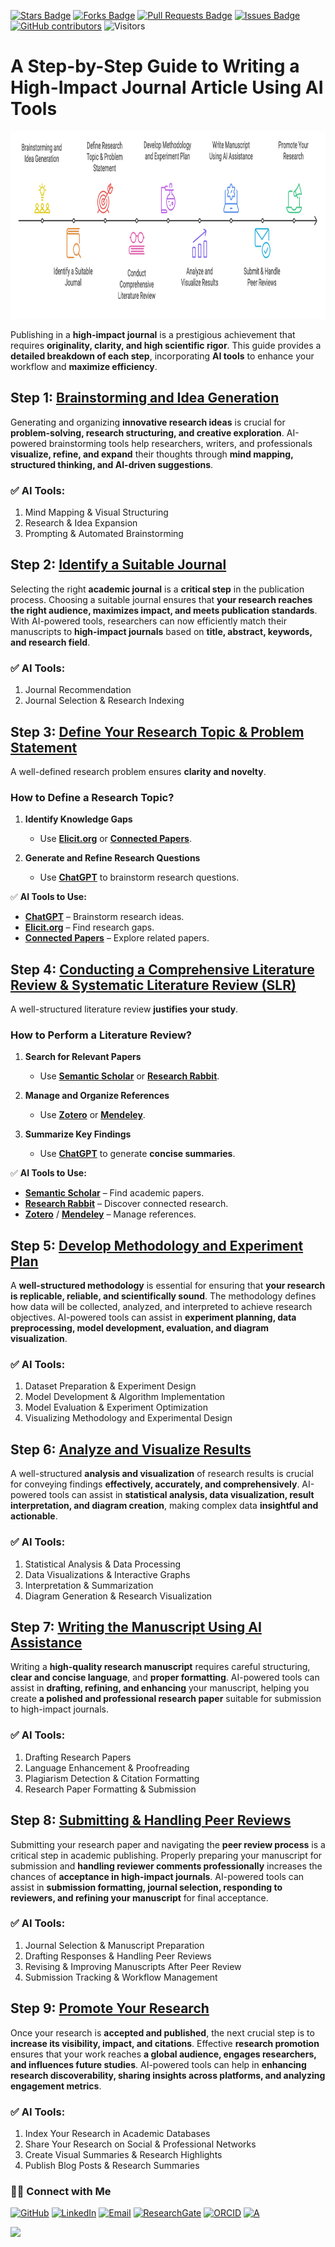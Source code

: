 <a href="https://github.com/drshahizan/short-course/stargazers"><img src="https://img.shields.io/github/stars/drshahizan/short-course" alt="Stars Badge"/></a>
<a href="https://github.com/drshahizan/short-course/network/members"><img src="https://img.shields.io/github/forks/drshahizan/short-course" alt="Forks Badge"/></a>
<a href="https://github.com/drshahizan/short-course/pulls"><img src="https://img.shields.io/github/issues-pr/drshahizan/short-course" alt="Pull Requests Badge"/></a>
<a href="https://github.com/drshahizan/short-course"><img src="https://img.shields.io/github/issues/drshahizan/short-course" alt="Issues Badge"/></a>
<a href="https://github.com/drshahizan/short-course/graphs/contributors"><img alt="GitHub contributors" src="https://img.shields.io/github/contributors/drshahizan/short-course?color=2b9348"></a>
![Visitors](https://api.visitorbadge.io/api/visitors?path=https%3A%2F%2Fgithub.com%2Fdrshahizan%2Fshort-course&labelColor=%23d9e3f0&countColor=%23697689&style=flat)

# A Step-by-Step Guide to Writing a High-Impact Journal Article Using AI Tools

<a href="https://github.com/drshahizan/short-course/blob/main/workshop/25AIwriting">
 <img src="article_ai.png" alt="Dr Shahizan AI tools"  height="300">
</a>

Publishing in a **high-impact journal** is a prestigious achievement that requires **originality, clarity, and high scientific rigor**. This guide provides a **detailed breakdown of each step**, incorporating **AI tools** to enhance your workflow and **maximize efficiency**.

## Step 1: [Brainstorming and Idea Generation](../brain)  

Generating and organizing **innovative research ideas** is crucial for **problem-solving, research structuring, and creative exploration**. AI-powered brainstorming tools help researchers, writers, and professionals **visualize, refine, and expand** their thoughts through **mind mapping, structured thinking, and AI-driven suggestions**.  

### ✅ AI Tools:
1. Mind Mapping & Visual Structuring
2. Research & Idea Expansion
3. Prompting & Automated Brainstorming

## Step 2: [Identify a Suitable Journal](../journal)  

Selecting the right **academic journal** is a **critical step** in the publication process. Choosing a suitable journal ensures that **your research reaches the right audience, maximizes impact, and meets publication standards**. With AI-powered tools, researchers can now efficiently match their manuscripts to **high-impact journals** based on **title, abstract, keywords, and research field**.  

### ✅ AI Tools:
1. Journal Recommendation
2. Journal Selection & Research Indexing

## Step 3: [Define Your Research Topic & Problem Statement](../research)    

A well-defined research problem ensures **clarity and novelty**.

### **How to Define a Research Topic?**
1. **Identify Knowledge Gaps**  
   - Use **[Elicit.org](https://elicit.org/)** or **[Connected Papers](https://www.connectedpapers.com/)**.

2. **Generate and Refine Research Questions**  
   - Use **[ChatGPT](https://openai.com/chatgpt/)** to brainstorm research questions.

✅ **AI Tools to Use:**
- **[ChatGPT](https://openai.com/chatgpt/)** – Brainstorm research ideas.
- **[Elicit.org](https://elicit.org/)** – Find research gaps.
- **[Connected Papers](https://www.connectedpapers.com/)** – Explore related papers.

## Step 4: [Conducting a Comprehensive Literature Review & Systematic Literature Review (SLR)](../lr)

A well-structured literature review **justifies your study**.

### **How to Perform a Literature Review?**
1. **Search for Relevant Papers**  
   - Use **[Semantic Scholar](https://www.semanticscholar.org/)** or **[Research Rabbit](https://www.researchrabbit.ai/)**.

2. **Manage and Organize References**  
   - Use **[Zotero](https://www.zotero.org/)** or **[Mendeley](https://www.mendeley.com/)**.

3. **Summarize Key Findings**  
   - Use **[ChatGPT](https://openai.com/chatgpt/)** to generate **concise summaries**.

✅ **AI Tools to Use:**
- **[Semantic Scholar](https://www.semanticscholar.org/)** – Find academic papers.
- **[Research Rabbit](https://www.researchrabbit.ai/)** – Discover connected research.
- **[Zotero](https://www.zotero.org/)** / **[Mendeley](https://www.mendeley.com/)** – Manage references.

## Step 5: [Develop Methodology and Experiment Plan](../methodology)
A **well-structured methodology** is essential for ensuring that **your research is replicable, reliable, and scientifically sound**. The methodology defines how data will be collected, analyzed, and interpreted to achieve research objectives. AI-powered tools can assist in **experiment planning, data preprocessing, model development, evaluation, and diagram visualization**.

### ✅ AI Tools:
1. Dataset Preparation & Experiment Design
2. Model Development & Algorithm Implementation
3. Model Evaluation & Experiment Optimization
4. Visualizing Methodology and Experimental Design

## Step 6: [Analyze and Visualize Results](../analysis)
A well-structured **analysis and visualization** of research results is crucial for conveying findings **effectively, accurately, and comprehensively**. AI-powered tools can assist in **statistical analysis, data visualization, result interpretation, and diagram creation**, making complex data **insightful and actionable**.  

### ✅ AI Tools:
1. Statistical Analysis & Data Processing
2. Data Visualizations & Interactive Graphs
3. Interpretation & Summarization
4. Diagram Generation & Research Visualization

## Step 7: [Writing the Manuscript Using AI Assistance](../write)
Writing a **high-quality research manuscript** requires careful structuring, **clear and concise language**, and **proper formatting**. AI-powered tools can assist in **drafting, refining, and enhancing** your manuscript, helping you create **a polished and professional research paper** suitable for submission to high-impact journals.  

### ✅ AI Tools:
1. Drafting Research Papers
2. Language Enhancement & Proofreading
3. Plagiarism Detection & Citation Formatting
4. Research Paper Formatting & Submission
   
## Step 8: [Submitting & Handling Peer Reviews](../submit)
Submitting your research paper and navigating the **peer review process** is a critical step in academic publishing. Properly preparing your manuscript for submission and **handling reviewer comments professionally** increases the chances of **acceptance in high-impact journals**. AI-powered tools can assist in **submission formatting, journal selection, responding to reviewers, and refining your manuscript** for final acceptance.  

### ✅ AI Tools:
1. Journal Selection & Manuscript Preparation
2. Drafting Responses & Handling Peer Reviews
3. Revising & Improving Manuscripts After Peer Review
4. Submission Tracking & Workflow Management

## Step 9: [Promote Your Research](../promote)
Once your research is **accepted and published**, the next crucial step is to **increase its visibility, impact, and citations**. Effective **research promotion** ensures that your work reaches **a global audience, engages researchers, and influences future studies**. AI-powered tools can help in **enhancing research discoverability, sharing insights across platforms, and analyzing engagement metrics**.  

### ✅ AI Tools:
1. Index Your Research in Academic Databases
2. Share Your Research on Social & Professional Networks
3. Create Visual Summaries & Research Highlights
4. Publish Blog Posts & Research Summaries

### 🙌🏻 Connect with Me
<p align="left">
    <a href="https://github.com/drshahizan" target="_blank"><img alt="GitHub" src="https://img.shields.io/badge/-@drshahizan-181717?style=flat-square&logo=GitHub&logoColor=white"></a>
    <a href="https://www.linkedin.com/in/drshahizan" target="_blank"><img alt="LinkedIn" src="https://img.shields.io/badge/-drshahizan-blue?style=flat-square&logo=Linkedin&logoColor=white&link=https://www.linkedin.com/in/drshahizan/"></a>
    <a href="mailto:shahizan@utm.my" target="_blank"><img alt="Email" src="https://img.shields.io/badge/-shahizan@utm.my-c14438?style=flat-square&logo=Gmail&logoColor=white&link=mailto:shahizan@utm.my.com"></a>
    <a href="https://www.researchgate.net/profile/Mohd-Othman-28" target="_blank"><img alt="ResearchGate" src="https://img.shields.io/badge/-ResearchGate-00CCBB?style=flat-square&logo=ResearchGate&logoColor=white"></a>
    <a href="https://orcid.org/0000-0003-4261-1873" target="_blank"><img alt="ORCID" src="https://img.shields.io/badge/-ORCID-A6CE39?style=flat-square&logo=ORCID&logoColor=white"></a> 
 <a href="https://visitorbadge.io/status?path=https%3A%2F%2Fgithub.com%2Fdrshahizan" target="_blank"><img alt="A" src="https://api.visitorbadge.io/api/visitors?path=https%3A%2F%2Fgithub.com%2Fdrshahizan&labelColor=%23697689&countColor=%23555555&style=plastic"></a>
 
![](https://hit.yhype.me/github/profile?user_id=81284918)
</p>

